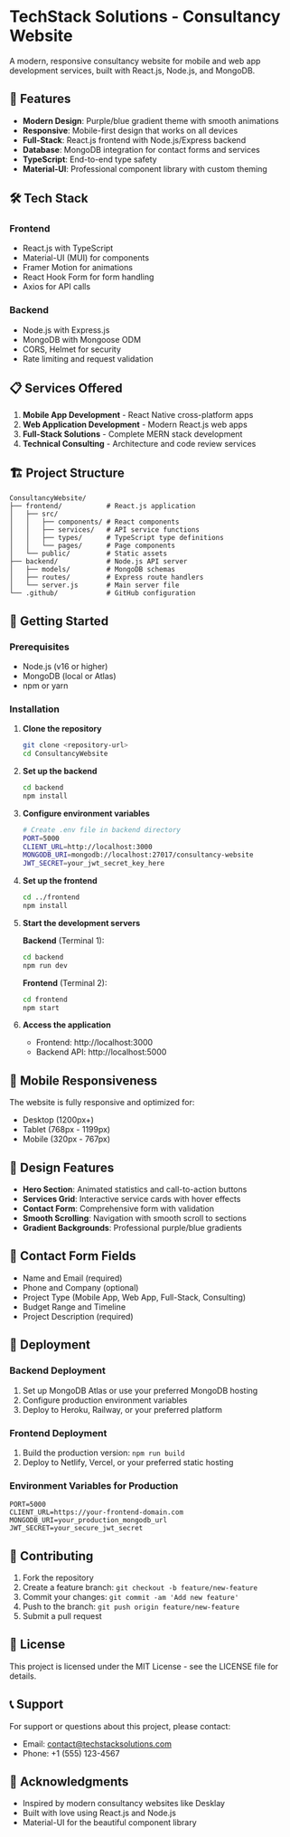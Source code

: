 # TechStack Solutions - Consultancy Website

A modern, responsive consultancy website for mobile and web app development services, built with React.js, Node.js, and MongoDB.

## 🚀 Features

- **Modern Design**: Purple/blue gradient theme with smooth animations
- **Responsive**: Mobile-first design that works on all devices
- **Full-Stack**: React.js frontend with Node.js/Express backend
- **Database**: MongoDB integration for contact forms and services
- **TypeScript**: End-to-end type safety
- **Material-UI**: Professional component library with custom theming

## 🛠 Tech Stack

### Frontend
- React.js with TypeScript
- Material-UI (MUI) for components
- Framer Motion for animations
- React Hook Form for form handling
- Axios for API calls

### Backend
- Node.js with Express.js
- MongoDB with Mongoose ODM
- CORS, Helmet for security
- Rate limiting and request validation

## 📋 Services Offered

1. **Mobile App Development** - React Native cross-platform apps
2. **Web Application Development** - Modern React.js web apps
3. **Full-Stack Solutions** - Complete MERN stack development
4. **Technical Consulting** - Architecture and code review services

## 🏗 Project Structure

```
ConsultancyWebsite/
├── frontend/           # React.js application
│   ├── src/
│   │   ├── components/ # React components
│   │   ├── services/   # API service functions
│   │   ├── types/      # TypeScript type definitions
│   │   └── pages/      # Page components
│   └── public/         # Static assets
├── backend/            # Node.js API server
│   ├── models/         # MongoDB schemas
│   ├── routes/         # Express route handlers
│   └── server.js       # Main server file
└── .github/            # GitHub configuration
```

## 🚀 Getting Started

### Prerequisites
- Node.js (v16 or higher)
- MongoDB (local or Atlas)
- npm or yarn

### Installation

1. **Clone the repository**
   ```bash
   git clone <repository-url>
   cd ConsultancyWebsite
   ```

2. **Set up the backend**
   ```bash
   cd backend
   npm install
   ```

3. **Configure environment variables**
   ```bash
   # Create .env file in backend directory
   PORT=5000
   CLIENT_URL=http://localhost:3000
   MONGODB_URI=mongodb://localhost:27017/consultancy-website
   JWT_SECRET=your_jwt_secret_key_here
   ```

4. **Set up the frontend**
   ```bash
   cd ../frontend
   npm install
   ```

5. **Start the development servers**

   **Backend** (Terminal 1):
   ```bash
   cd backend
   npm run dev
   ```

   **Frontend** (Terminal 2):
   ```bash
   cd frontend
   npm start
   ```

6. **Access the application**
   - Frontend: http://localhost:3000
   - Backend API: http://localhost:5000

## 📱 Mobile Responsiveness

The website is fully responsive and optimized for:
- Desktop (1200px+)
- Tablet (768px - 1199px)
- Mobile (320px - 767px)

## 🎨 Design Features

- **Hero Section**: Animated statistics and call-to-action buttons
- **Services Grid**: Interactive service cards with hover effects
- **Contact Form**: Comprehensive form with validation
- **Smooth Scrolling**: Navigation with smooth scroll to sections
- **Gradient Backgrounds**: Professional purple/blue gradients

## 📧 Contact Form Fields

- Name and Email (required)
- Phone and Company (optional)
- Project Type (Mobile App, Web App, Full-Stack, Consulting)
- Budget Range and Timeline
- Project Description (required)

## 🚀 Deployment

### Backend Deployment
1. Set up MongoDB Atlas or use your preferred MongoDB hosting
2. Configure production environment variables
3. Deploy to Heroku, Railway, or your preferred platform

### Frontend Deployment
1. Build the production version: `npm run build`
2. Deploy to Netlify, Vercel, or your preferred static hosting

### Environment Variables for Production
```
PORT=5000
CLIENT_URL=https://your-frontend-domain.com
MONGODB_URI=your_production_mongodb_url
JWT_SECRET=your_secure_jwt_secret
```

## 🤝 Contributing

1. Fork the repository
2. Create a feature branch: `git checkout -b feature/new-feature`
3. Commit your changes: `git commit -am 'Add new feature'`
4. Push to the branch: `git push origin feature/new-feature`
5. Submit a pull request

## 📄 License

This project is licensed under the MIT License - see the LICENSE file for details.

## 📞 Support

For support or questions about this project, please contact:
- Email: contact@techstacksolutions.com
- Phone: +1 (555) 123-4567

## 🙏 Acknowledgments

- Inspired by modern consultancy websites like Desklay
- Built with love using React.js and Node.js
- Material-UI for the beautiful component library
